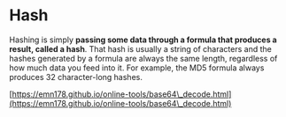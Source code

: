# Hash

Hashing is simply **passing some data through a formula that produces a result, called a hash**. That hash is usually a string of characters and the hashes generated by a formula are always the same length, regardless of how much data you feed into it. For example, the MD5 formula always produces 32 character-long hashes.

[https://emn178.github.io/online-tools/base64\_decode.html](https://emn178.github.io/online-tools/base64\_decode.html)
